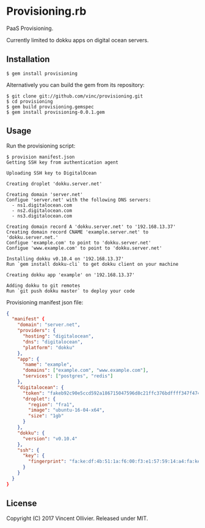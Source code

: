 Provisioning.rb
===============

PaaS Provisioning.

Currently limited to dokku apps on digital ocean servers.


Installation
------------

    $ gem install provisioning

Alternatively you can build the gem from its repository:

    $ git clone git://github.com/vinc/provisioning.git
    $ cd provisioning
    $ gem build provisioning.gemspec
    $ gem install provisioning-0.0.1.gem

Usage
-----

Run the provisioning script:

    $ provision manifest.json
    Getting SSH key from authentication agent

    Uploading SSH key to DigitalOcean

    Creating droplet 'dokku.server.net'

    Creating domain 'server.net'
    Configue 'server.net' with the following DNS servers:
      - ns1.digitalocean.com
      - ns2.digitalocean.com
      - ns3.digitalocean.com

    Creating domain record A 'dokku.server.net' to '192.168.13.37'
    Creating domain record CNAME 'example.server.net' to 'dokku.server.net.'
    Configue 'example.com' to point to 'dokku.server.net'
    Configue 'www.example.com' to point to 'dokku.server.net'

    Installing dokku v0.10.4 on '192.168.13.37'
    Run `gem install dokku-cli` to get dokku client on your machine

    Creating dokku app 'example' on '192.168.13.37'

    Adding dokku to git remotes
    Run `git push dokku master` to deploy your code

Provisioning manifest json file:

```json
{
  "manifest" {
    "domain": "server.net",
    "providers": {
      "hosting": "digitalocean",
      "dns": "digitalocean",
      "platform": "dokku"
    },
    "app": {
      "name": "example",
      "domains": ["example.com", "www.example.com"],
      "services": ["postgres", "redis"]
    },
    "digitalocean": {
      "token": "fakeb92c90e5ccd592a186715047596d8c21ffc376bdffff347f47459e70fake",
      "droplet": {
        "region": "fra1",
        "image": "ubuntu-16-04-x64",
        "size": "1gb"
      }
    },
    "dokku": {
      "version": "v0.10.4"
    },
    "ssh": {
      "key": {
        "fingerprint": "fa:ke:df:4b:51:1a:f6:00:f3:e1:57:59:14:a4:fa:ke"
      }
    }
  }
}
```


License
-------

Copyright (C) 2017 Vincent Ollivier. Released under MIT.
